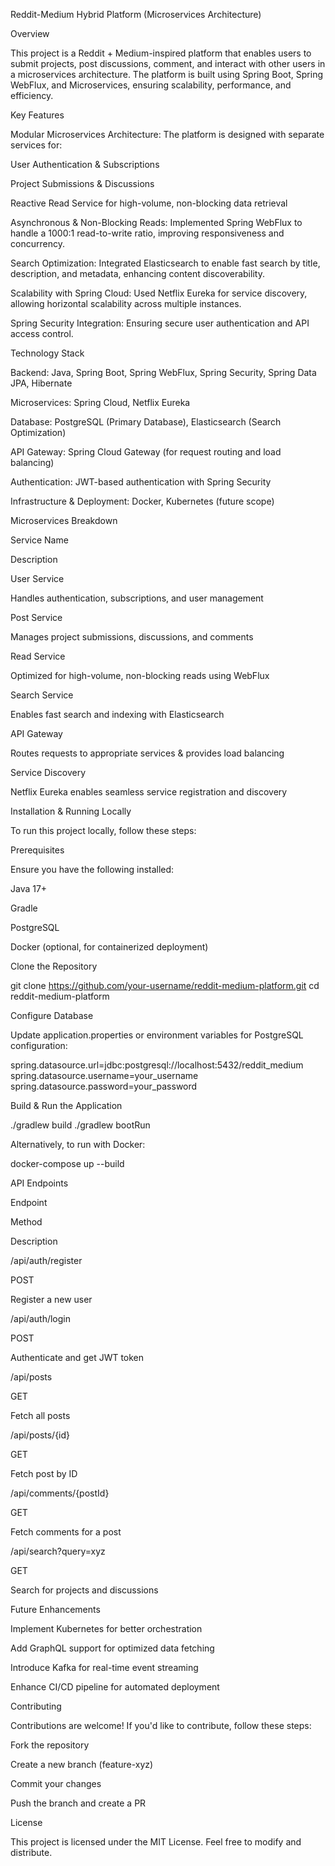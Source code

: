 Reddit-Medium Hybrid Platform (Microservices Architecture)

Overview

This project is a Reddit + Medium-inspired platform that enables users to submit projects, post discussions, comment, and interact with other users in a microservices architecture. The platform is built using Spring Boot, Spring WebFlux, and Microservices, ensuring scalability, performance, and efficiency.

Key Features

Modular Microservices Architecture: The platform is designed with separate services for:

User Authentication & Subscriptions

Project Submissions & Discussions

Reactive Read Service for high-volume, non-blocking data retrieval

Asynchronous & Non-Blocking Reads: Implemented Spring WebFlux to handle a 1000:1 read-to-write ratio, improving responsiveness and concurrency.

Search Optimization: Integrated Elasticsearch to enable fast search by title, description, and metadata, enhancing content discoverability.

Scalability with Spring Cloud: Used Netflix Eureka for service discovery, allowing horizontal scalability across multiple instances.

Spring Security Integration: Ensuring secure user authentication and API access control.

Technology Stack

Backend: Java, Spring Boot, Spring WebFlux, Spring Security, Spring Data JPA, Hibernate

Microservices: Spring Cloud, Netflix Eureka

Database: PostgreSQL (Primary Database), Elasticsearch (Search Optimization)

API Gateway: Spring Cloud Gateway (for request routing and load balancing)

Authentication: JWT-based authentication with Spring Security

Infrastructure & Deployment: Docker, Kubernetes (future scope)

Microservices Breakdown

Service Name

Description

User Service

Handles authentication, subscriptions, and user management

Post Service

Manages project submissions, discussions, and comments

Read Service

Optimized for high-volume, non-blocking reads using WebFlux

Search Service

Enables fast search and indexing with Elasticsearch

API Gateway

Routes requests to appropriate services & provides load balancing

Service Discovery

Netflix Eureka enables seamless service registration and discovery

Installation & Running Locally

To run this project locally, follow these steps:

Prerequisites

Ensure you have the following installed:

Java 17+

Gradle

PostgreSQL

Docker (optional, for containerized deployment)

Clone the Repository

git clone https://github.com/your-username/reddit-medium-platform.git
cd reddit-medium-platform

Configure Database

Update application.properties or environment variables for PostgreSQL configuration:

spring.datasource.url=jdbc:postgresql://localhost:5432/reddit_medium
spring.datasource.username=your_username
spring.datasource.password=your_password

Build & Run the Application

./gradlew build
./gradlew bootRun

Alternatively, to run with Docker:

docker-compose up --build

API Endpoints

Endpoint

Method

Description

/api/auth/register

POST

Register a new user

/api/auth/login

POST

Authenticate and get JWT token

/api/posts

GET

Fetch all posts

/api/posts/{id}

GET

Fetch post by ID

/api/comments/{postId}

GET

Fetch comments for a post

/api/search?query=xyz

GET

Search for projects and discussions

Future Enhancements

Implement Kubernetes for better orchestration

Add GraphQL support for optimized data fetching

Introduce Kafka for real-time event streaming

Enhance CI/CD pipeline for automated deployment

Contributing

Contributions are welcome! If you'd like to contribute, follow these steps:

Fork the repository

Create a new branch (feature-xyz)

Commit your changes

Push the branch and create a PR

License

This project is licensed under the MIT License. Feel free to modify and distribute.
